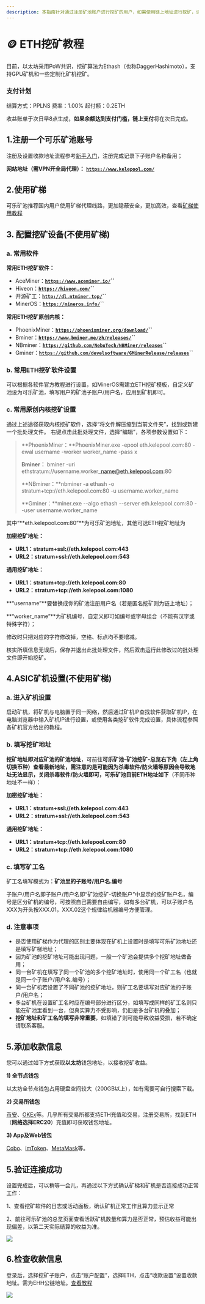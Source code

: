 ```yaml
---
description: 本指南针对通过注册矿池账户进行挖矿的用户，如需使用链上地址进行挖矿，请参考“匿名挖矿教程”。
---
```


# 🪙 ETH挖矿教程

目前，以太坊采用PoW共识，挖矿算法为Ethash（也称DaggerHashimoto），支持GPU矿机和一些定制化矿机挖矿。

### 支付计划

结算方式：PPLNS       费率：1.00%      起付额：0.2ETH

收益账单于次日早8点生成，**如果余额达到支付门槛，链上支付**将在次日完成。

## 1.注册一个可乐矿池账号

注册及设置收款地址流程参考[新手入门](../../)，注册完成记录下子账户名称备用；

**网站地址（需VPN开全局代理）：** [**`https://www.kelepool.com/`**](https://www.kelepool.com/)

## 2.使用矿梯

可乐矿池推荐国内用户使用矿梯代理线路，更加隐蔽安全，更加高效，查看[矿梯使用教程](../ladder.md)

## **3. 配置挖矿设备(不使用矿梯)**

### **a. 常用软件**

**常用ETH挖矿软件：**

* AceMiner：[**`https://www.aceminer.io/`**](https://www.aceminer.io/)**``**
* Hiveon：[**`https://hiveon.com/`**](https://hiveon.com/)**``**
* 开源矿工：[**`http://dl.ntminer.top/`**](http://dl.ntminer.top/)**``**
* MinerOS：[**`https://mineros.info/`**](https://mineros.info/)**``**

**常用ETH挖矿原创内核：**

* PhoenixMiner：[**`https://phoenixminer.org/download/`**](https://phoenixminer.org/download/)**``**
* Bminer：[**`https://www.bminer.me/zh/releases/`**](https://www.bminer.me/zh/releases/)**``**
* NBminer：[**`https://github.com/NebuTech/NBMiner/releases`**](https://github.com/NebuTech/NBMiner/releases)**``**
* Gminer：[**`https://github.com/develsoftware/GMinerRelease/releases`**](https://github.com/develsoftware/GMinerRelease/releases)**``**

### **b. 常用ETH挖矿软件设置**

可以根据各软件官方教程进行设置，如MinerOS需建立ETH挖矿模板，自定义矿池设为可乐矿池，填写用户的矿池子账户/用户名，应用到矿机即可。

### **c. 常用原创内核挖矿设置**

通过上述途径获取内核挖矿软件，选择“将文件解压缩到当前文件夹”，找到或新建一个批处理文件。 右键点击此批处理文件，选择“编辑”，各项参数设置如下：

> **PhoenixMiner：**PhoenixMiner.exe -epool eth.kelepool.com:80 -ewal username -worker worker\_name -pass x
>
> **Bminer：** bminer -uri ethstratum://username.worker\_name@eth.kelepool.com:80
>
> **NBminer：**nbminer -a ethash -o stratum+tcp://eth.kelepool.com:80 -u username.worker\_name
>
> **Gminer：**miner.exe --algo ethash --server eth.kelepool.com:80 --user username.worker\_name

其中“**eth.kelepool.com:80”**为可乐矿池地址，其他可选ETH挖矿地址为

**加密挖矿地址：**

* **URL1：stratum+ssl://eth.kelepool.com:443**
* **URL2：stratum+ssl://eth.kelepool.com:543**

**通用挖矿地址：**

* **URL1：stratum+tcp://eth.kelepool.com:80**
* **URL2：stratum+tcp://eth.kelepool.com:1080**

**“username”**要替换成你的矿池注册用户名（若是匿名挖矿则为链上地址）；

**“worker\_name”**为矿机编号，自定义即可如编号或字母组合（不能有汉字或特殊字符）；

修改时只把对应的字符修改掉，空格、标点均不要增减。

核实所填信息无误后，保存并退出此批处理文件，然后双击运行此修改过的批处理文件即开始挖矿。

## 4.ASIC矿机设置(不使用矿梯)

### **a. 进入矿机设置**

启动矿机，将矿机与电脑置于同一网络，然后通过矿机IP查找软件获取矿机IP，在电脑浏览器中输入矿机IP进行设置，或使用各类挖矿软件完成设置，具体流程参照各矿机官方给出的教程。

### b. 填写挖矿地址

**挖矿地址即对应矿池的矿池地址**，可前往**可乐矿池-矿池挖矿-总览右下角（左上角切换币种）**查看最新地址，需注意的是可能因为杀毒软件/防火墙等原因会导致地址无法显示，关闭杀毒软件/防火墙即可，可乐矿池目前**ETH地址如下**（不同币种地址不一样）：

**加密挖矿地址：**

* **URL1：stratum+ssl://eth.kelepool.com:443**
* **URL2：stratum+ssl://eth.kelepool.com:543**

**通用挖矿地址：**

* **URL1：stratum+tcp://eth.kelepool.com:80**
* **URL2：stratum+tcp://eth.kelepool.com:1080**

### c. **填写**矿工名

矿工名填写模式为：**矿池里的子账号/用户名.编号**

子账户/用户名即子账户/用户名即“矿池挖矿-切换账户”中显示的挖矿账户名，编号是区分矿机的编号，可按照自己需要自由编写，如有多台矿机，可以子账户名XXX为开头按XXX.01，XXX.02这个规律给机器编号方便管理。

### d. 注意事项

* 是否使用矿梯作为代理的区别主要体现在矿机上设置时是填写可乐矿池地址还是填写矿梯地址；
* 因为矿池的挖矿地址可能出现问题，一般一个矿池会提供多个挖矿地址做备用；
* 同一台矿机在填写了同一个矿池的多个挖矿地址时，使用同一个矿工名（也就是同一个子账户/用户名.编号）；
* 同一台矿机若设置了不同矿池的挖矿地址，则矿工名要填写对应矿池的子账户/用户名；
* 多台矿机在设置矿工名时应在编号部分进行区分，如填写成同样的矿工名则只能在矿池里看到一台，但真实算力不受影响，仍旧是多台矿机的叠加；
* **挖矿地址和矿工名的填写非常重要**，如填错了则可能导致收益受损，若不确定请联系客服。

## 5.添加收款信息

您可以通过如下方式获取**以太坊**钱包地址，以接收挖矿收益。

**1) 全节点钱包**

以太坊全节点钱包占用硬盘空间较大（200GB以上），如有需要可自行搜索下载。

**2) 交易所钱包**

[币安](https://www.binance.com/cn)、[OKEx](https://www.okex.com/)等。几乎所有交易所都支持ETH充值和交易，注册交易所，找到ETH（**网络选择ERC20**）充值即可获取钱包地址。

**3) App及Web钱包**

[Cobo](https://cobo.com/)、[imToken](https://token.im/)、[MetaMask](https://metamask.io/)等。

## 5.验证连接成功

设置完成后，可以稍等一会儿，再通过以下方式确认矿梯和矿机是否连接成功正常工作：

1、查看挖矿软件的日志或活动面板，确认矿机正常工作且算力显示正常&#x20;

2、前往可乐矿池的总览页面查看活跃矿机数量和算力是否正常，预估收益可能出现偏差，以第二天实际结算的收益为准。

![](<../../.gitbook/assets/image(34).png>)

## 6.检查收款信息

登录后，选择挖矿子账户，点击“账户配置”，选择ETH，点击“收款设置”设置收款地址。需为EHH公链地址。[查看教程](../how-to-mining/collection.md)

![](<../../.gitbook/assets/image(97).png>)
